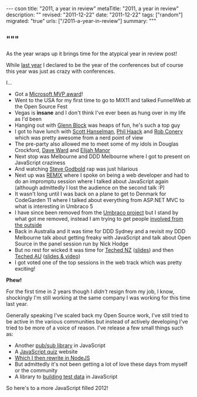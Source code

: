 --- cson
title: "2011, a year in review"
metaTitle: "2011, a year in review"
description: ""
revised: "2011-12-22"
date: "2011-12-22"
tags: ["random"]
migrated: "true"
urls: ["/2011-a-year-in-review"]
summary: """

"""
---
As the year wraps up it brings time for the atypical year in review post!

While [last year][1] I declared to be the year of the conferences but of course this year was just as crazy with conferences.

I...

* Got a [Microsoft MVP award][2]!
* Went to the USA for my first time to go to MIX11 and talked FunnelWeb at the Open Source Fest
 * Vegas is **insane** and I don't think I've ever been as hung over in my life as I'd been
 * Hanging out with [Glenn Block][3] was heaps of fun, he's such a top guy
 * I got to have lunch with [Scott Hanselman][4], [Phil Haack][5] and [Rob Conery][6] which was pretty awesome from a nerd point of view
 * The pre-party also allowed me to meet some of my idols in Douglas Crockford, [Dave Ward][7] and [Elijah Manor][8]
* Next stop was Melbourne and DDD Melbourne where I got to present on JavaScript craziness
 * And watching [Steve Godbold][9] rap was just hilarious
* Next up was [REMIX][10] where I spoke on being a web developer and had to do an impromptu session where I talked about JavaScript again (although admittedly I lost the audience on the second talk :P)
* It wasn't long until I was back on a plane to get to Denmark for CodeGarden 11 where I talked about everything from ASP.NET MVC to what is interesting in Umbraco 5
 * I have since been removed from the [Umbraco project][11] but I stand by what got me removed, instead I am trying to get people [involved from the outside][12]
* Back in Australia and it was time for DDD Sydney and a revisit my DDD Melbourne talk about getting freaky with JavaScript and talk about Open Source in the panel session run by Nick Hodge
* But no rest for wicked it was time for [Teched NZ][13] ([slides][14]) and then [Teched AU][15] ([slides & video][16]) 
 * I got voted one of the top sessions in the web track which was pretty exciting!

**Phew!**

For the first time in 2 years though I *didn't* resign from my job, I know, shockingly I'm still working at the same company I was working for this time last year.

Generally speaking I've scaled back my Open Source work, I've still tried to be active in the various communities but instead of actively developing I've tried to be more of a voice of reason. I've release a few small things such as:

* Another [pub/sub library][17] in JavaScript
* A [JavaScript quiz][18] website
 * [Which I then rewrite in NodeJS][19]
 * But admittedly it's not been getting a lot of love these days from myself or the community
* A library to [building test data][20] in JavaScript

So here's to a more JavaScript filled 2012!


  [1]: http://www.aaron-powell.com/2010-a-year-in-review
  [2]: http://www.aaron-powell.com/mvp11
  [3]: http://twitter.com/#!/gblock
  [4]: http://twitter.com/#!/shanselman
  [5]: http://twitter.com/#!/haacked
  [6]: http://twitter.com/#!/robconery
  [7]: http://twitter.com/#!/Encosia
  [8]: http://twitter.com/#!/elijahmanor
  [9]: http://twitter.com/#!/stevegodbold
  [10]: http://www.aaron-powell.com/remix11
  [11]: http://www.aaron-powell.com/umbraco/so-long-and-thanks-for-all-the-fish
  [12]: http://www.aaron-powell.com/umbraco/i-want-you
  [13]: http://www.aaron-powell.com/speaking/teched-nz-2011
  [14]: http://www.aaron-powell.com/speaking/teched-nz-2011/slides
  [15]: http://www.aaron-powell.com/speaking/teched-au-2011
  [16]: http://www.aaron-powell.com/speaking/teched-au-2011/slides
  [17]: http://www.aaron-powell.com/javascript/postman
  [18]: http://www.aaron-powell.com/javascript/javascript-quiz
  [19]: http://www.aaron-powell.com/javascript/rebuilding-javascript-quiz-in-nodejs
  [20]: http://www.aaron-powell.com/javascript/building-data-with-tbd